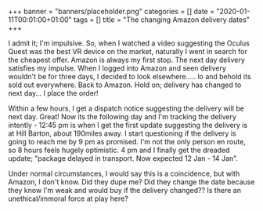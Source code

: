 +++
banner = "banners/placeholder.png"
categories = []
date = "2020-01-11T00:01:00+01:00"
tags = []
title = "The changing Amazon delivery dates"
+++

I admit it; I'm impulsive. So, when I watched a video suggesting the Oculus Quest was the best VR device on the market, naturally I went in search for the cheapest offer. Amazon is always my first stop. The next day delivery satisfies my impulse. When I logged into Amazon and seen delivery wouldn't be for three days, I decided to look elsewhere..... lo and behold its sold out everywhere. Back to Amazon. Hold on; delivery has changed to next day... I place the order!

Within a few hours, I get a dispatch notice suggesting the delivery will be next day. Great! Now its the following day and I'm tracking the delivery intently - 12:45 pm is when I get the first update suggesting the delivery is at Hill Barton, about 190miles away. I start questioning if the delivery is going to reach me by 9 pm as promised. I'm not the only person en route, so 8 hours feels hugely optimistic. 4 pm and I finally get the dreaded update; "package delayed in transport. Now expected 12 Jan - 14 Jan".

Under normal circumstances, I would say this is a coincidence, but with Amazon, I don't know. Did they dupe me? Did they change the date because they know I'm weak and would buy if the delivery changed?? Is there an unethical/immoral force at play here?